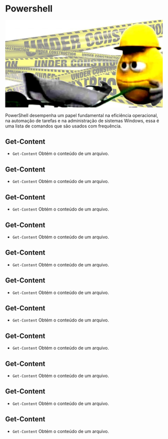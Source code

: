 # Powershell
<a name="under-construction" href="https://github.com/mateusdn"><img src="uc.png" /></a>

PowerShell desempenha um papel fundamental na eficiência operacional, na automação de tarefas e na administração de sistemas Windows, essa é uma lista de comandos que são usados com frequência.

## Get-Content

  * `Get-Content` Obtém o conteúdo de um arquivo.

## Get-Content

  * `Get-Content` Obtém o conteúdo de um arquivo.

## Get-Content

  * `Get-Content` Obtém o conteúdo de um arquivo.

## Get-Content

  * `Get-Content` Obtém o conteúdo de um arquivo.

## Get-Content

  * `Get-Content` Obtém o conteúdo de um arquivo.

## Get-Content

  * `Get-Content` Obtém o conteúdo de um arquivo.

## Get-Content

  * `Get-Content` Obtém o conteúdo de um arquivo.

## Get-Content

  * `Get-Content` Obtém o conteúdo de um arquivo.

## Get-Content

  * `Get-Content` Obtém o conteúdo de um arquivo.

## Get-Content

  * `Get-Content` Obtém o conteúdo de um arquivo.

## Get-Content

  * `Get-Content` Obtém o conteúdo de um arquivo.


